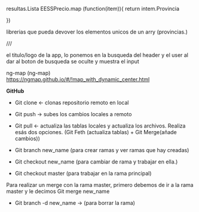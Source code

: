 resultas.Lista EESSPrecio.map (function(item)){
return intem.Provincia    

})

librerias que pueda devover los elementos unicos de un arry (provincias.)

///

el titulo/logo de la app, lo ponemos en la busqueda del header y el user al dar al boton de busqueda se oculte y muestra el input 


ng-map (ng-map)
https://ngmap.github.io/#/!map_with_dynamic_center.html


**GitHub**

* Git clone <- clonas repositorio remoto en local
* Git push -> subes los cambios locales a remoto
* Git pull <- actualiza las tablas locales y actualiza los archivos. Realiza esás dos opciones. (Git Feth (actualiza tablas) + Git Merge(añade cambios))

* Git branch new_name (para crear ramas y ver ramas que hay creadas)
* Git checkout new_name (para cambiar de rama y trabajar en ella.)
* Git checkout master (para trabajar en la rama principal)

Para realizar un merge con la rama master, primero debemos de ir a la rama master y le decimos Git merge new_name

* Git branch -d new_name -> (para borrar la rama)
